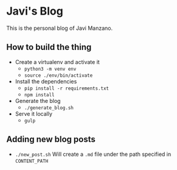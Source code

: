 # Javi's Blog

This is the personal blog of Javi Manzano.

## How to build the thing

- Create a virtualenv and activate it
    - `python3 -m venv env`
    - `source ./env/bin/activate`
- Install the dependencies
    - `pip install -r requirements.txt`
    - `npm install`
- Generate the blog
    - `./generate_blog.sh`
- Serve it locally
    - `gulp`


## Adding new blog posts

- `./new_post.sh` Will create a `.md` file under the path specified in `CONTENT_PATH`
